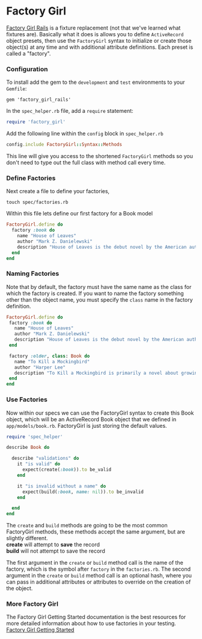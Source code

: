 # Factory Girl

[Factory Girl Rails](https://github.com/thoughtbot/factory_girl_rails) is a fixture replacement (not that we've learned what fixtures are). Basically what it does is allows you to define `ActiveRecord` object presets, then use the `FactoryGirl` syntax to initialize or create those object(s) at any time and with additional attribute definitions. Each preset is called a "factory".

### Configuration
To install add the gem to the `development` and `test` environments to your `Gemfile`:

    gem 'factory_girl_rails'

In the `spec_helper.rb` file, add a `require` statement:  
```ruby
require 'factory_girl'
```

Add the following line within the `config` block in `spec_helper.rb`
```ruby
config.include FactoryGirl::Syntax::Methods
```
This line will give you access to the shortened `FactoryGirl` methods so you don't need to type out the full class with method call every time.

### Define Factories
Next create a file to define your factories,

    touch spec/factories.rb

Within this file lets define our first factory for a Book model
```ruby
FactoryGirl.define do
  factory :book do
    name "House of Leaves"
    author "Mark Z. Danielewski"
    description "House of Leaves is the debut novel by the American author Mark Z. Danielewski, published by Pantheon Books. The novel quickly became a bestseller following its release on March 7, 2000. It was followed by a companion piece, The Whalestoe Letters"
  end
end
```

### Naming Factories
Note that by default, the factory must have the same name as the class for which the factory is created. If you want to name the factory something other than the object name, you must specify the `class` name in the factory definition.

```ruby
FactoryGirl.define do
 factory :book do
   name "House of Leaves"
   author "Mark Z. Danielewski"
   description "House of Leaves is the debut novel by the American author Mark Z. Danielewski, published by Pantheon Books. The novel quickly became a bestseller following its release on March 7, 2000. It was followed by a companion piece, The Whalestoe Letters"
 end

 factory :older, class: Book do
   name "To Kill a Mockingbird"
   author "Harper Lee"
   description "To Kill a Mockingbird is primarily a novel about growing up under extraordinary circumstances in the 1930s in the Southern United States. The story covers a span of three years, during which the main characters undergo significant changes."
 end
end
```


### Use Factories

Now within our specs we can use the FactoryGirl syntax to create this Book object, which will be an ActiveRecord Book object that we defined in `app/models/book.rb`. FactoryGirl is just storing the default values.
```ruby
require 'spec_helper'

describe Book do

  describe "validations" do
    it "is valid" do
      expect(create(:book)).to be_valid
    end

    it "is invalid without a name" do
      expect(build(:book, name: nil)).to be_invalid
    end

  end
end
```

The `create` and `build` methods are going to be the most common FactoryGirl methods, these methods accept the same argument, but are slightly different.  
__create__ will attempt to __save__ the record  
__build__ will not attempt to save the record  


The first argument in the `create` or `build` method call is the name of the factory, which is the symbol after `factory` in the `factories.rb`. The second argument in the `create` or `build` method call is an optional hash, where you can pass in additional attributes or attributes to override on the creation of the object.


### More Factory Girl
The Factory Girl Getting Started documentation is the best resources for more detailed information about how to use factories in your testing.  
[Factory Girl Getting Started](http://www.rubydoc.info/gems/factory_girl/file/GETTING_STARTED.md)
